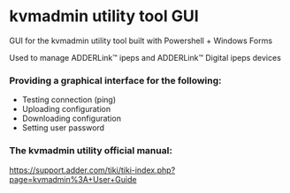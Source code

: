 # kvmadmin utility tool GUI
GUI for the kvmadmin utility tool built with Powershell + Windows Forms

Used to manage ADDERLink™ ipeps and ADDERLink™ Digital ipeps devices

### Providing a graphical interface for the following:
- Testing connection (ping)
- Uploading configuration
- Downloading configuration
- Setting user password


### The kvmadmin utility official manual:
https://support.adder.com/tiki/tiki-index.php?page=kvmadmin%3A+User+Guide
